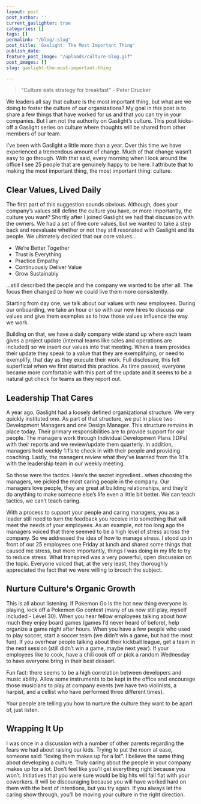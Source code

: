 ```yaml
---
layout: post
post_author: ''
current_gaslighter: true
categories: []
tags: []
permalink: "/blog/:slug"
post_title: 'Gaslight: The Most Important Thing'
publish_date: 
feature_post_image: "/uploads/culture-blog.gif"
post_images: []
slug: gaslight-the-most-important-thing

---
```

>"Culture eats strategy for breakfast” - Peter Drucker

We leaders all say that culture is the most important thing, but what are we doing to foster the culture of our organizations? My goal in this post is to share a few things that have worked for us and that you can try in your companies. But I am not the authority on Gaslight’s culture. This post kicks-off a Gaslight series on culture where thoughts will be shared from other members of our team. 

I’ve been with Gaslight a little more than a year. Over this time we have experienced a tremendous amount of change. Much of that change wasn’t easy to go through. With that said, every morning when I look around the office I see 25 people that are genuinely happy to be here. I attribute that to making the most important thing, the most important thing: culture.



## Clear Values, Lived Daily

The first part of this suggestion sounds obvious. Although, does your company’s values still define the culture you have, or more importantly, the culture you want? Shortly after I joined Gaslight we had that discussion with the owners. We had a set of five core values, but we wanted to take a step back and reevaluate whether or not they still resonated with Gaslight and its people. We ultimately decided that our core values…

- We’re Better Together
- Trust is Everything
- Practice Empathy
- Continuously Deliver Value
- Grow Sustainably

...still described the people and the company we wanted to be after all. The focus then changed to how we could live them more consistently.

Starting from day one, we talk about our values with new employees. During our onboarding, we take an hour or so with our new hires to discuss our values and give them examples as to how those values influence the way we work.

Building on that, we have a daily company wide stand up where each team gives a project update (internal teams like sales and operations are included) so we insert our values into that meeting. When a team provides their update they speak to a value that they are exemplifying, or need to exemplify, that day as they execute their work. Full disclosure, this felt superficial when we first started this practice. As time passed, everyone became more comfortable with this part of the update and it seems to be a natural gut check for teams as they report out.


## Leadership That Cares

A year ago, Gaslight had a loosely defined organizational structure. We very quickly instituted one. As part of that structure, we put in place two Development Managers and one Design Manager. This structure remains in place today. Their primary responsibilities are to provide support for our people. The managers work through Individual Development Plans (IDPs) with their reports and we review/update them quarterly. In addition, managers hold weekly 1:1’s to check in with their people and providing coaching. Lastly, the managers review what they’ve learned from the 1:1’s with the leadership team in our weekly meeting.

So those were the tactics. Here’s the secret ingredient...when choosing the managers, we picked the most caring people in the company. Our managers love people, they are great at building relationships, and they’d do anything to make someone else’s life even a little bit better. We can teach tactics, we can’t teach caring. 

With a process to support your people and caring managers, you as a leader still need to turn the feedback you receive into something that will meet the needs of your employees. As an example, not too long ago the managers voiced that there seemed to be a high level of stress across the company. So we addressed the idea of how to manage stress. I stood up in front of our 25 employees one Friday at lunch and shared some things that caused me stress, but more importantly, things I was doing in my life to try to reduce stress. What transpired was a very powerful, open discussion on the topic. Everyone voiced that, at the very least, they thoroughly appreciated the fact that we were willing to broach the subject.


## Nurture Culture's Organic Growth 

This is all about listening. If Pokemon Go is the hot new thing everyone is playing, kick off a Pokemon Go contest (many of us now still play, myself included - Level 30). When you hear fellow employees talking about how much they enjoy board games (games I’d never heard of before), help organize a game night after hours. When you have a few people who used to play soccer, start a soccer team (we didn’t win a game, but had the most fun). If you overhear people talking about their kickball league, get a team in the next session (still didn’t win a game, maybe next year). If your employees like to cook, have a chili cook off or pick a random Wednesday to have everyone bring in their best dessert.

Fun fact: there seems to be a high correlation between developers and music ability. Allow some instruments to be kept in the office and encourage those musicians to play at company events (we have two violinists, a harpist, and a cellist who have performed three different times).

Your people are telling you how to nurture the culture they want to be apart of, just listen.


## Wrapping It Up

I was once in a discussion with a number of other parents regarding the fears we had about raising our kids. Trying to put the room at ease, someone said: “loving them makes up for a lot”. I believe the same thing about developing a culture. Truly caring about the people in your company makes up for a lot. Don’t feel like you’ll get everything right because you won’t. Initiatives that you were sure would be big hits will fall flat with your coworkers. It will be discouraging because you will have worked hard on them with the best of intentions, but you try again. If you always let the caring show through, you’ll be moving your culture in the right direction.